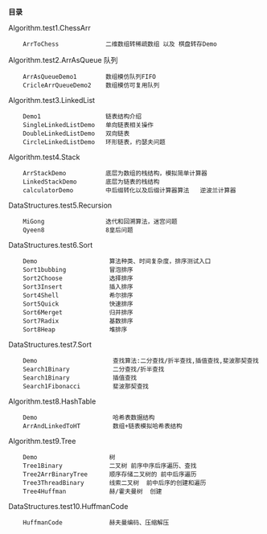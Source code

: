 **目录**

Algorithm.test1.ChessArr

        ArrToChess             二维数组转稀疏数组 以及 棋盘转存Demo

Algorithm.test2.ArrAsQueue           队列

        ArrAsQueueDemo1        数组模仿队列FIFO
        CricleArrQueueDemo2    数组模仿可复用队列

Algorithm.test3.LinkedList

        Demo1                  链表结构介绍
        SingleLinkedListDemo   单向链表相关操作
        DoubleLinkedListDemo   双向链表
        CircleLinkedListDemo   环形链表，约瑟夫问题

Algorithm.test4.Stack

        ArrStackDemo           底层为数组的栈结构，模拟简单计算器
        LinkedStackDemo        底层为链表的栈结构
        calculatorDemo         中后缀转化以及后缀计算器算法   逆波兰计算器

DataStructures.test5.Recursion

        MiGong                 迭代和回溯算法，迷宫问题
        Qyeen8                 8皇后问题
        
DataStructures.test6.Sort

        Demo                    算法种类、时间复杂度，排序测试入口
        Sort1bubbing            冒泡排序
        Sort2Choose             选择排序
        Sort3Insert             插入排序
        Sort4Shell              希尔排序
        Sort5Quick              快速排序
        Sort6Merget             归并排序
        Sort7Radix              基数排序
        Sort8Heap               堆排序
    
DataStructures.test7.Sort

        Demo                     查找算法:二分查找/折半查找,插值查找,斐波那契查找
        Search1Binary            二分查找/折半查找
        Search1Binary            插值查找
        Search1Fibonacci         斐波那契查找
        
Algorithm.test8.HashTable

        Demo                     哈希表数据结构
        ArrAndLinkedToHT         数组+链表模拟哈希表结构
        
Algorithm.test9.Tree

        Demo                    树
        Tree1Binary             二叉树 前序中序后序遍历、查找
        Tree2ArrBinaryTree      顺序存储二叉树的 前中后序遍历
        Tree3ThreadBinary       线索二叉树  前中后序的创建和遍历
        Tree4Huffman            赫/霍夫曼树  创建
        
DataStructures.test10.HuffmanCode

        HuffmanCode             赫夫曼编码、压缩解压
        
        
        